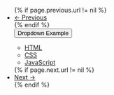 <nav aria-label="...">
  <ul class="pager">
        {% if page.previous.url != nil %}
                <li class="previous"><a href="{{ site.baseurl }}{{ page.previous.url }}"><span aria-hidden="true">&larr;</span> Previous</a></li>
        {% endif %}
        <div class="dropdown">
  <button class="btn btn-primary dropdown-toggle" type="button" data-toggle="dropdown">Dropdown Example
  <span class="caret"></span></button>
  <ul class="dropdown-menu">
    <li><a href="#">HTML</a></li>
    <li><a href="#">CSS</a></li>
    <li><a href="#">JavaScript</a></li>
  </ul>
</div>
</div>
        {% if page.next.url != nil %}
                <li class="next"><a href="{{ site.baseurl }}{{ page.next.url }}">Next <span aria-hidden="true">&rarr;</span></a></li>
        {% endif %}
  </ul>
</nav>
